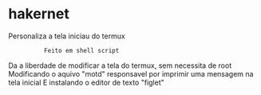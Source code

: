 # hakernet
Personaliza a tela iniciau do termux
             
              Feito em shell script

Da a liberdade de modificar a tela do termux, sem necessita de root
Modificando o aquivo "motd" responsavel por imprimir uma mensagem na tela inicial
E instalando o editor de texto "figlet"
